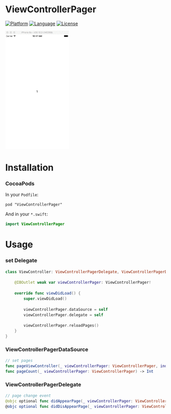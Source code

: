 # ViewControllerPager

[![Platform](http://img.shields.io/badge/platform-ios-blue.svg?style=flat
)](https://developer.apple.com/iphone/index.action)
[![Language](http://img.shields.io/badge/language-swift-brightgreen.svg?style=flat
)](https://developer.apple.com/swift)
[![License](http://img.shields.io/badge/license-MIT-lightgrey.svg?style=flat
)](http://mit-license.org)

<img src="./preview.gif" width="200" alt="Screenshot" />

# Installation
### CocoaPods
In your `Podfile`:
```
pod "ViewControllerPager"
```
And in your `*.swift`:
```swift
import ViewControllerPager
```

# Usage
### set Delegate
```swift
class ViewController: ViewControllerPagerDelegate, ViewControllerPagerDataSource {

    @IBOutlet weak var viewControllerPager: ViewControllerPager!

    override func viewDidLoad() {
        super.viewDidLoad()

        viewControllerPager.dataSource = self
        viewControllerPager.delegate = self

        viewControllerPager.reloadPages()
    }
}

```
### ViewControllerPagerDataSource
```swift
// set pages
func pageViewController(_ viewControllerPager: ViewControllerPager, index: Int) -> PageViewController?
func pageCount(_ viewControllerPager: ViewControllerPager) -> Int
```
### ViewControllerPagerDelegate
```swift
// page change event
@objc optional func didAppearPage(_ viewControllerPager: ViewControllerPager, index: Int)
@objc optional func didDisAppearPage(_ viewControllerPager: ViewControllerPager, index: Int)
```
